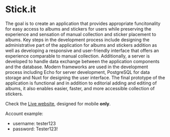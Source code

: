 # Stick.it

The goal is to create an application that provides appropriate funcitonality for easy access to albums and stickers for users while preserving the experience and sensation of manual collection and sticker placement to albums. Key steps in the development process include designing the administrative part of the application for albums and stickers addition as well as developing a responsive and user-friendly interface that offers an experience comparable to manual collection. Additionally, a server is developed to handle data exchange between the application components and the database. Modern frameworks are used in the development process including Echo for server development, PostgreSQL for data storage and Nuxt for designing the user interface. The final prototype of the application is functional and in addition to editorial adding and editing of albums, it also enables easier, faster, and more accessible collection of stickers.

Check the [Live website](https://termini-si.vercel.app), designed for mobile **only**.

Account example:
 - username: tester123
 - password: Tester123!
